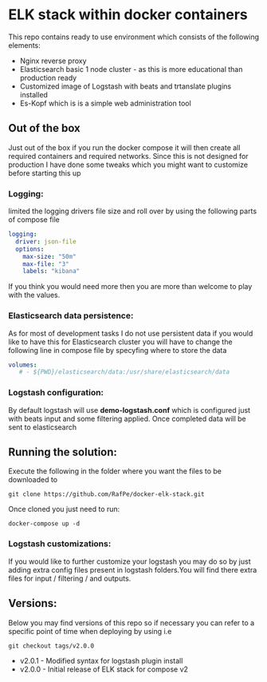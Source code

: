 # ELK stack within docker containers
This repo contains ready to use environment which consists of the following elements:

* Nginx reverse proxy
* Elasticsearch basic 1 node cluster - as this is more educational than production ready
* Customized image of Logstash with beats and trtanslate plugins installed
* Es-Kopf which is is a simple web administration tool

## Out of the box
Just out of the box if you run the docker compose it will then create all required containers and required networks. Since this is not designed for production I have done some tweaks which you might want to customize before starting this up

### Logging:
limited the logging drivers file size and roll over by using the following parts of compose file

```yaml
logging:
  driver: json-file
  options:
    max-size: "50m"
    max-file: "3"
    labels: "kibana"
```

If you think you would need more then you are more than welcome to play with the values.

### Elasticsearch data persistence:
As for most of development tasks I do not use persistent data if you would like to have this for Elasticsearch cluster you will have to change the following line in compose file by specyfing where to store the data

```yaml
volumes:
   # - ${PWD}/elasticsearch/data:/usr/share/elasticsearch/data

```

### Logstash configuration:
By default logstash will use **demo-logstash.conf** which is configured just with beats input and some filtering applied. Once completed data will be sent to elasticsearch

## Running the solution:
Execute the following in the folder where you want the files to be downloaded to
```shell
git clone https://github.com/RafPe/docker-elk-stack.git
```
Once cloned you just need to run:
```shell
docker-compose up -d
```
### Logstash customizations:
If you would like to further customize your logstash you may do so by just adding extra config files present in logstash folders.You will find there extra files for input / filtering / and outputs.


## Versions:
Below you may find versions of this repo so if necessary you can refer to a specific point of time when deploying by using i.e

```shell
git checkout tags/v2.0.0
```
* v2.0.1 - Modified syntax for logstash plugin install
* v2.0.0 - Initial release of ELK stack for compose v2
